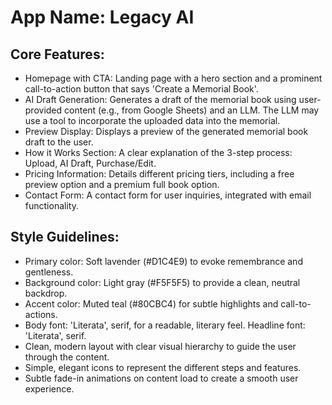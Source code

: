 # **App Name**: Legacy AI

## Core Features:

- Homepage with CTA: Landing page with a hero section and a prominent call-to-action button that says 'Create a Memorial Book'.
- AI Draft Generation: Generates a draft of the memorial book using user-provided content (e.g., from Google Sheets) and an LLM.  The LLM may use a tool to incorporate the uploaded data into the memorial.
- Preview Display: Displays a preview of the generated memorial book draft to the user.
- How it Works Section: A clear explanation of the 3-step process: Upload, AI Draft, Purchase/Edit.
- Pricing Information: Details different pricing tiers, including a free preview option and a premium full book option.
- Contact Form: A contact form for user inquiries, integrated with email functionality.

## Style Guidelines:

- Primary color: Soft lavender (#D1C4E9) to evoke remembrance and gentleness.
- Background color: Light gray (#F5F5F5) to provide a clean, neutral backdrop.
- Accent color: Muted teal (#80CBC4) for subtle highlights and call-to-actions.
- Body font: 'Literata', serif, for a readable, literary feel. Headline font: 'Literata', serif.
- Clean, modern layout with clear visual hierarchy to guide the user through the content.
- Simple, elegant icons to represent the different steps and features.
- Subtle fade-in animations on content load to create a smooth user experience.